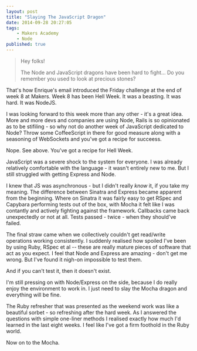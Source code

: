 ```yaml
---
layout: post
title: "Slaying The JavaScript Dragon"
date: 2014-09-28 20:27:05
tags: 
    - Makers Academy
    - Node
published: true
---
```


> Hey folks!
>
> The Node and JavaScript dragons have been hard to fight… Do you remember you
> used to look at precious stones?

That's how Enrique's email introduced the Friday challenge at the end of week
8 at Makers. Week 8 has been Hell Week. It was a beasting. It was hard. It was
NodeJS.

I was looking forward to this week more than any other - it's a great idea. More
and more devs and companies are using Node, Rails is so opinionated as to be
stifiling - so why not do another week of JavaScript dedicated to Node? Throw
some CoffeeScript in there for good measure along with a seasoning of WebSockets
and you've got a recipe for succeess.

Nope. See above. You've got a recipe for Hell Week.

JavaScript was a severe shock to the system for everyone. I was already
relatively comfortable with the language - it wasn't entirely new to me. But
I still struggled with getting Express and Node.

I knew that JS was asynchronous - but I didn't really _know_ it, if you take my
meaning. The difference between Sinatra and Express became apparent from the
beginning. Where on Sinatra it was fairly easy to get RSpec and Capybara
performing tests out of the box, with Mocha it felt like I was contantly and
actively fighting against the framework. Callbacks came back unexpectedly or not
at all. Tests passed - twice - when they should've failed.

The final straw came when we collectively couldn't get read/write operations
working consistently. I suddenly realised how spoiled I've been by using Ruby,
RSpec et al -- these are really mature pieces of software that act as you
expect. I feel that Node and Express are amazing - don't get me wrong. But
I've found it nigh-on impossible to test them.

And if you can't test it, then it doesn't exist.

I'm still pressing on with Node/Express on the side, because I do really enjoy
the environment to work in. I just need to slay the Mocha dragon and everything
will be fine.

The Ruby refresher that was presented as the weekend work was like a beautiful
sorbet - so refreshing after the hard week. As I answered the questions with
simple one-liner methods I realised exactly how much I'd learned in the last
eight weeks. I feel like I've got a firm foothold in the Ruby world.

Now on to the Mocha.
